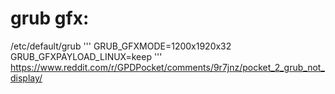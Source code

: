 grub gfx:
=========
 /etc/default/grub
'''
GRUB_GFXMODE=1200x1920x32
GRUB_GFXPAYLOAD_LINUX=keep
'''
https://www.reddit.com/r/GPDPocket/comments/9r7jnz/pocket_2_grub_not_display/
